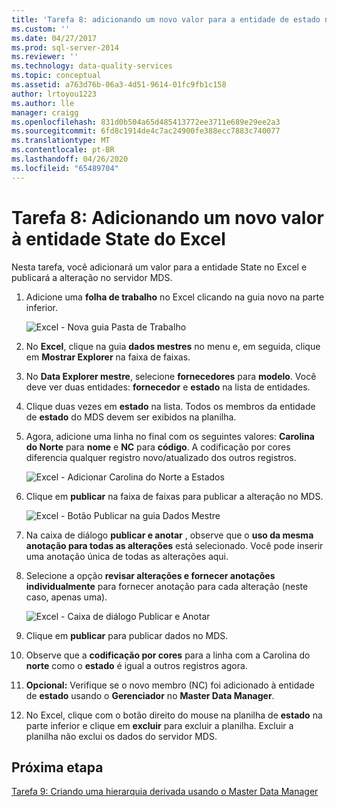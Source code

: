 ```yaml
---
title: 'Tarefa 8: adicionando um novo valor para a entidade de estado no Excel | Microsoft Docs'
ms.custom: ''
ms.date: 04/27/2017
ms.prod: sql-server-2014
ms.reviewer: ''
ms.technology: data-quality-services
ms.topic: conceptual
ms.assetid: a763d76b-06a3-4d51-9614-01fc9fb1c158
author: lrtoyou1223
ms.author: lle
manager: craigg
ms.openlocfilehash: 831d0b504a65d485413772ee3711e689e29ee2a3
ms.sourcegitcommit: 6fd8c1914de4c7ac24900fe388ecc7883c740077
ms.translationtype: MT
ms.contentlocale: pt-BR
ms.lasthandoff: 04/26/2020
ms.locfileid: "65489704"
---
```

# <a name="task-8-adding-a-new-value-for-state-entity-in-excel"></a>Tarefa 8: Adicionando um novo valor à entidade State do Excel
  Nesta tarefa, você adicionará um valor para a entidade State no Excel e publicará a alteração no servidor MDS.  
  
1.  Adicione uma **folha de trabalho** no Excel clicando na guia novo na parte inferior.  
  
     ![Excel - Nova guia Pasta de Trabalho](../../2014/tutorials/media/et-addinganewvalueforstateentityinexcel-01.jpg "Excel - Nova guia Pasta de Trabalho")  
  
2.  No **Excel**, clique na guia **dados mestres** no menu e, em seguida, clique em **Mostrar Explorer** na faixa de faixas.  
  
3.  No **Data Explorer mestre**, selecione **fornecedores** para **modelo**. Você deve ver duas entidades: **fornecedor** e **estado** na lista de entidades.  
  
4.  Clique duas vezes em **estado** na lista. Todos os membros da entidade de **estado** do MDS devem ser exibidos na planilha.  
  
5.  Agora, adicione uma linha no final com os seguintes valores: **Carolina do Norte** para **nome** e **NC** para **código**. A codificação por cores diferencia qualquer registro novo/atualizado dos outros registros.  
  
     ![Excel - Adicionar Carolina do Norte a Estados](../../2014/tutorials/media/et-addinganewvalueforstateentityinexcel-02.jpg "Excel - Adicionar Carolina do Norte a Estados")  
  
6.  Clique em **publicar** na faixa de faixas para publicar a alteração no MDS.  
  
     ![Excel - Botão Publicar na guia Dados Mestre](../../2014/tutorials/media/et-addinganewvalueforstateentityinexcel-03.jpg "Excel - Botão Publicar na guia Dados Mestre")  
  
7.  Na caixa de diálogo **publicar e anotar** , observe que o **uso da mesma anotação para todas as alterações** está selecionado. Você pode inserir uma anotação única de todas as alterações aqui.  
  
8.  Selecione a opção **revisar alterações e fornecer anotações individualmente** para fornecer anotação para cada alteração (neste caso, apenas uma).  
  
     ![Excel - Caixa de diálogo Publicar e Anotar](../../2014/tutorials/media/et-addinganewvalueforstateentityinexcel-04.jpg "Excel - Caixa de diálogo Publicar e Anotar")  
  
9. Clique em **publicar** para publicar dados no MDS.  
  
10. Observe que a **codificação por cores** para a linha com a Carolina do **norte** como o **estado** é igual a outros registros agora.  
  
11. **Opcional:** Verifique se o novo membro (NC) foi adicionado à entidade de **estado** usando o **Gerenciador** no **Master Data Manager**.  
  
12. No Excel, clique com o botão direito do mouse na planilha de **estado** na parte inferior e clique em **excluir** para excluir a planilha. Excluir a planilha não exclui os dados do servidor MDS.  
  
## <a name="next-step"></a>Próxima etapa  
 [Tarefa 9: Criando uma hierarquia derivada usando o Master Data Manager](../../2014/tutorials/task-9-creating-a-derived-hierarchy-using-master-data-manager.md)  
  
  
